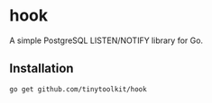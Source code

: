 # hook

A simple PostgreSQL LISTEN/NOTIFY library for Go.

## Installation

```bash
go get github.com/tinytoolkit/hook
```